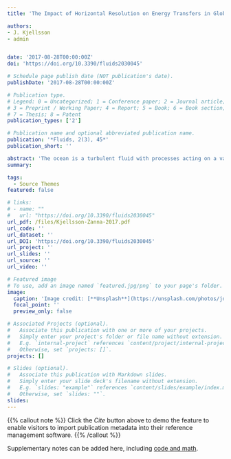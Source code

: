 ```yaml
---
title: 'The Impact of Horizontal Resolution on Energy Transfers in Global Ocean Models'

authors:
- J. Kjellsson
- admin 


date: '2017-08-28T00:00:00Z'
doi: 'https://doi.org/10.3390/fluids2030045'

# Schedule page publish date (NOT publication's date).
publishDate: '2017-08-28T00:00:00Z'

# Publication type.
# Legend: 0 = Uncategorized; 1 = Conference paper; 2 = Journal article;
# 3 = Preprint / Working Paper; 4 = Report; 5 = Book; 6 = Book section;
# 7 = Thesis; 8 = Patent
publication_types: ['2']

# Publication name and optional abbreviated publication name.
publication: '*Fluids, 2(3), 45*'
publication_short: ''

abstract: 'The ocean is a turbulent fluid with processes acting on a variety of spatio-temporal scales. The estimates of energy fluxes between length scales allows us to understand how the mean flow is maintained as well as how mesoscale eddies are formed and dissipated. Here, we quantify the kinetic energy budget in a suite of realistic global ocean models, with varying horizontal resolution and horizontal viscosity. We show that eddy-permitting ocean models have weaker kinetic energy cascades than eddy-resolving models due to discrepancies in the effect of wind forcing, horizontal viscosity, potential to kinetic energy conversion, and nonlinear interactions on the kinetic energy (KE) budget. However, the change in eddy kinetic energy between the eddy-permitting and the eddy-resolving model is not enough to noticeably change the scale where the inverse cascade arrests or the Rhines scale. In addition, we show that the mechanism by which baroclinic flows organise into barotropic flows is weaker at lower resolution, resulting in a more baroclinic flow. Hence, the horizontal resolution impacts the vertical structure of the simulated flow. Our results suggest that the effect of mesoscale eddies can be parameterised by enhancing the potential to kinetic energy conversion, i.e., the horizontal pressure gradients, or enhancing the inverse cascade of kinetic energy.'
summary: 

tags:
  - Source Themes
featured: false

# links:
# - name: ""
#   url: "https://doi.org/10.3390/fluids2030045"
url_pdf: /files/Kjellsson-Zanna-2017.pdf
url_code: ''
url_dataset: ''
url_DOI: 'https://doi.org/10.3390/fluids2030045'
url_project: ''
url_slides: ''
url_source: ''
url_video: ''

# Featured image
# To use, add an image named `featured.jpg/png` to your page's folder.
image:
  caption: 'Image credit: [**Unsplash**](https://unsplash.com/photos/jdD8gXaTZsc)'
  focal_point: ''
  preview_only: false

# Associated Projects (optional).
#   Associate this publication with one or more of your projects.
#   Simply enter your project's folder or file name without extension.
#   E.g. `internal-project` references `content/project/internal-project/index.md`.
#   Otherwise, set `projects: []`.
projects: []

# Slides (optional).
#   Associate this publication with Markdown slides.
#   Simply enter your slide deck's filename without extension.
#   E.g. `slides: "example"` references `content/slides/example/index.md`.
#   Otherwise, set `slides: ""`.
slides:
---
```


{{% callout note %}}
Click the _Cite_ button above to demo the feature to enable visitors to import publication metadata into their reference management software.
{{% /callout %}}

Supplementary notes can be added here, including [code and math](https://wowchemy.com/docs/content/writing-markdown-latex/).
